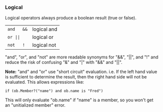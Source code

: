 ### Logical

Logical operators always produce a boolean result (true or false).

<div class="table-half-width">

|             |             | 
|   :----     |    :----    |
| `and   &&`  | logical and | 
| <code>or   \|\|</code> | logical or  | 
| `not   !`   | logical not | 

</div>

"and",  "or", and "not" are more readable synonyms for "&&", "||", and  "!"
and reduce the risk of confusing "&" and "|" with "&&" and "||".

**Note:** "and" and "or" use "short circuit" evaluation. 
i.e. If the left hand value is sufficient to determine the result, 
then the right hand side will not be evaluated.
This allows expressions like:

``` suneido
if (ob.Member?("name") and ob.name is "Fred")
```

This will only evaluate "ob.name" if "name" is a member,
so you won't get an "unitialized member" error.